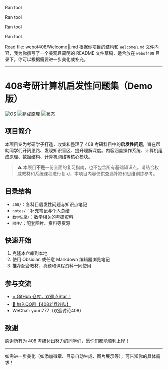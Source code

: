 
Ran tool

Ran tool

Ran tool

Ran tool

Read file: webof408/Welcome🎉.md
根据你项目的结构和 `Welcome🎉.md` 文件内容，我为你撰写了一个美观且简明的 README 文件草稿，适合放在 `webof408` 目录下。你可以根据需要进一步美化或补充。

---

# 408考研计算机启发性问题集（Demo版）

![OS](https://img.shields.io/badge/OS-操作系统-blue)
![组成原理](https://img.shields.io/badge/组成原理-计算机组成原理-green)
![状态](https://img.shields.io/badge/状态-Demo--预览版-orange)

## 项目简介

本项目专为考研学子打造，收集和整理了 408 考研科目中的**启发性问题**，旨在帮助同学们开阔思路、发现知识盲区、提升理解深度。内容涵盖操作系统、计算机组成原理、数据结构、计算机网络等核心模块。

> ⚠️ 本项目**不是**一份全面的复习指南，也不包含所有基础知识点。请结合权威教材和系统课程进行复习，本项目内容仅供查漏补缺和思维训练参考。

## 目录结构

- `408/`：各科目启发性问题与知识点笔记
- `notes/`：补充笔记与个人总结
- `数学记录/`：数学相关的考研资料
- `附件/`：配套图片、资料等资源

## 快速开始

1. 克隆本仓库到本地
2. 使用 Obsidian 或任意 Markdown 编辑器浏览笔记
3. 推荐配合教材、真题和课程资料一同使用

## 参与交流

- [⭐️ GitHub 仓库，欢迎点Star！](https://github.com/cat0825/rana408)
- [💬 加入QQ群【408老兵连队】](https://qm.qq.com/q/2TfrHdTJJm)
- WeChat: yuuri777（欢迎讨论408）

## 致谢

感谢所有为 408 考研付出努力的同学们，愿你们都能顺利上岸！

---

如需进一步美化（如添加徽章、目录自动生成、图片展示等），可告知你的具体需求！

